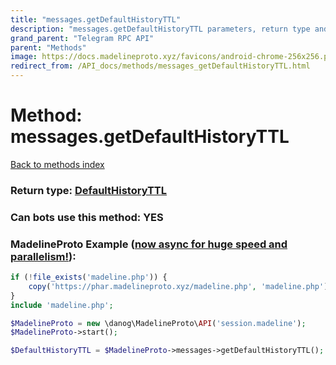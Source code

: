 ```yaml
---
title: "messages.getDefaultHistoryTTL"
description: "messages.getDefaultHistoryTTL parameters, return type and example"
grand_parent: "Telegram RPC API"
parent: "Methods"
image: https://docs.madelineproto.xyz/favicons/android-chrome-256x256.png
redirect_from: /API_docs/methods/messages_getDefaultHistoryTTL.html
---
```

# Method: messages.getDefaultHistoryTTL
[Back to methods index](index.html)





### Return type: [DefaultHistoryTTL](/API_docs/types/DefaultHistoryTTL.html)

### Can bots use this method: **YES**


### MadelineProto Example ([now async for huge speed and parallelism!](https://docs.madelineproto.xyz/docs/ASYNC.html)):


```php
if (!file_exists('madeline.php')) {
    copy('https://phar.madelineproto.xyz/madeline.php', 'madeline.php');
}
include 'madeline.php';

$MadelineProto = new \danog\MadelineProto\API('session.madeline');
$MadelineProto->start();

$DefaultHistoryTTL = $MadelineProto->messages->getDefaultHistoryTTL();
```

